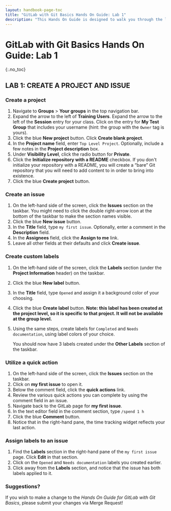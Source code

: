 ```yaml
---
layout: handbook-page-toc
title: "GitLab with Git Basics Hands On Guide: Lab 1"
description: "This Hands On Guide is designed to walk you through the lab exercises used in the GitLab with Git Basics course."
---
```

# GitLab with Git Basics Hands On Guide: Lab 1
{:.no_toc}

## LAB 1: CREATE A PROJECT AND ISSUE
### Create a project
1. Navigate to **Groups** > **Your groups** in the top navigation bar.
2. Expand the arrow to the left of **Training Users**. Expand the arrow to the left of the **Session** entry for your class. Click on the entry for **My Test Group** that includes your username (hint: the group with the `Owner` tag is yours).
3. Click the blue **New project** button. Click **Create blank project**.
4. In the **Project name** field, enter `Top Level Project`. Optionally, include a few notes in the **Project description** box.
5. Under **Visibility Level**, click the radio button for **Private**.
6. Click the **Initialize repository with a README** checkbox. If you don't initialize your repository with a README, you will create a “bare” Git repository that you will need to add content to in order to bring into existence.
7. Click the blue **Create project** button.

### Create an issue
1. On the left-hand side of the screen, click the **Issues** section on the taskbar. You might need to click the double right-arrow icon at the bottom of the taskbar to make the section names visible.
2. Click the blue **New issue** button.
3. In the **Title** field, type `my first issue`. Optionally, enter a comment in the **Description** field.
4. In the **Assignees** field, click the **Assign to me** link.
5. Leave all other fields at their defaults and click **Create issue**.

### Create custom labels
1. On the left-hand side of the screen, click the **Labels** section (under the **Project Information** header) on the taskbar.
2. Click the blue **New label** button.
3. In the **Title** field, type `Opened` and assign it a background color of your choosing.
4. Click the blue **Create label** button.
**Note: this label has been created at the project level, so it is specific to that project. It will not be available at the group level.**
5. Using the same steps, create labels for `Completed` and `Needs documentation`, using label colors of your choice.
   
   You should now have 3 labels created under the **Other Labels** section of the taskbar.

### Utilize a quick action
1. On the left-hand side of the screen, click the **Issues** section on the taskbar.
2. Click on **my first issue** to open it.
3. Below the comment field, click the **quick actions** link.
4. Review the various quick actions you can complete by using the comment field in an issue.
5. Navigate back to the GitLab page for **my first issue**.
6. In the text editor field in the comment section, type `/spend 1 h`
7. Click the blue **Comment** button.
8. Notice that in the right-hand pane, the time tracking widget reflects your last action.

### Assign labels to an issue
1. Find the **Labels** section in the right-hand pane of the `my first issue` page. Click **Edit** in that section.
2. Click on the `Opened` and `Needs documentation` labels you created earlier.
3. Click away from the **Labels** section, and notice that the issue has both labels applied to it.

### Suggestions?

If you wish to make a change to the *Hands On Guide for GitLab with Git Basics*, please submit your changes via Merge Request!
